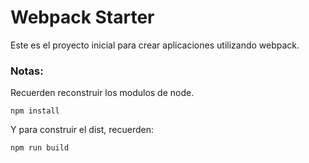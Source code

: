 # Webpack Starter

Este es el proyecto inicial para crear aplicaciones utilizando webpack.

### Notas: 
Recuerden reconstruir los modulos de node.
```
npm install
```

Y para construir el dist, recuerden:
```
npm run build
```
